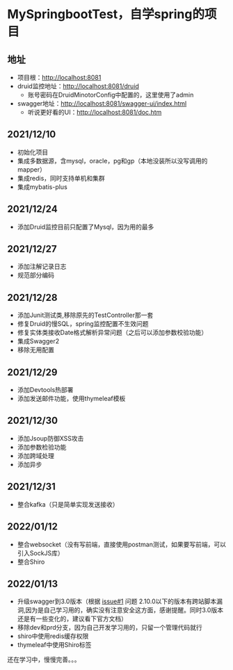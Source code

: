 # MySpringbootTest，自学spring的项目
## 地址 
  - 项目根：<http://localhost:8081>
  - druid监控地址：<http://localhost:8081/druid>
    - 账号密码在DruidMinotorConfig中配置的，这里使用了admin
  - swagger地址：<http://localhost:8081/swagger-ui/index.html>
    - 听说更好看的UI：<http://localhost:8081/doc.htm>

## 2021/12/10
- 初始化项目
- 集成多数据源，含mysql，oracle，pg和gp（本地没装所以没写调用的mapper）
- 集成redis，同时支持单机和集群
- 集成mybatis-plus

## 2021/12/24
- 添加Druid监控目前只配置了Mysql，因为用的最多

## 2021/12/27
- 添加注解记录日志
- 规范部分编码

## 2021/12/28
- 添加Junit测试类,移除原先的TestController那一套
- 修复Druid的慢SQL，spring监控配置不生效问题
- 修复实体类接收Date格式解析异常问题（之后可以添加参数校验功能）
- 集成Swagger2
- 移除无用配置

## 2021/12/29
- 添加Devtools热部署
- 添加发送邮件功能，使用thymeleaf模板

## 2021/12/30
- 添加Jsoup防御XSS攻击
- 添加参数检验功能
- 添加跨域处理
- 添加异步

## 2021/12/31
- 整合kafka（只是简单实现发送接收）

## 2022/01/12
- 整合websocket（没有写前端，直接使用postman测试，如果要写前端，可以引入SockJS库）
- 整合Shiro

## 2022/01/13
- 升级swagger到3.0版本（根据 [issue#1](https://github.com/miaokaicheng/MySpringbootTest/issues/1) 问题 2.10.0以下的版本有跨站脚本漏洞,因为是自己学习用的，确实没有注意安全这方面，感谢提醒。同时3.0版本还是有一些变化的，建议看下官方文档）
- 移除dev和prd分支，因为自己开发学习用的，只留一个管理代码就行
- shiro中使用redis缓存权限
- thymeleaf中使用Shiro标签



还在学习中，慢慢完善。。。